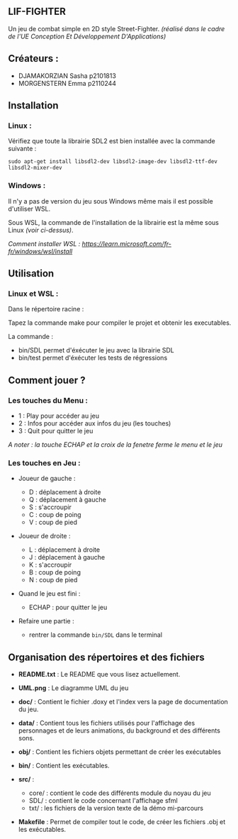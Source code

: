 ## LIF-FIGHTER

Un jeu de combat simple en 2D style Street-Fighter.
_(réalisé dans le cadre de l'UE *Conception Et Développement D'Applications*)_

## Créateurs :
* DJAMAKORZIAN Sasha p2101813
* MORGENSTERN Emma p2110244

## Installation

### Linux :

Vérifiez que toute la librairie SDL2 est bien installée avec la commande suivante : 

`sudo apt-get install libsdl2-dev libsdl2-image-dev libsdl2-ttf-dev libsdl2-mixer-dev`


### Windows :

Il n'y a pas de version du jeu sous Windows même mais il est possible d'utiliser WSL. 

Sous WSL, la commande de l'installation de la librairie est la même sous Linux _(voir ci-dessus)_.

*Comment installer WSL : https://learn.microsoft.com/fr-fr/windows/wsl/install*

## Utilisation

### Linux et WSL :

Dans le répertoire racine :

Tapez la commande make pour compiler le projet et obtenir les executables.

La commande :
* bin/SDL permet d'éxécuter le jeu avec la librairie SDL
* bin/test permet d'éxécuter les tests de régressions

## Comment jouer ?

### Les touches du Menu : 

* 1 : Play pour accéder au jeu 
* 2 : Infos pour accéder aux infos du jeu (les touches)
* 3 : Quit pour quitter le jeu

*A noter : la touche ECHAP et la croix de la fenetre ferme le menu et le jeu*

### Les touches en Jeu : 

* Joueur de gauche : 
    - D : déplacement à droite
    - Q : déplacement à gauche
    - S : s'accroupir
    - C : coup de poing
    - V : coup de pied

* Joueur de droite :
    - L : déplacement à droite
    - J : déplacement à gauche
    - K : s'accroupir
    - B : coup de poing
    - N : coup de pied

* Quand le jeu est fini : 
    - ECHAP : pour quitter le jeu

* Refaire une partie : 
    - rentrer la commande `bin/SDL` dans le terminal


## Organisation des répertoires et des fichiers

* **README.txt** : Le README que vous lisez actuellement.

* **UML.png** : Le diagramme UML du jeu

* **doc/** : Contient le fichier .doxy et l'index vers la page de documentation du jeu.

* **data/** : Contient tous les fichiers utilisés pour l'affichage des personnages et de leurs animations, du background et des différents sons.

* **obj/** : Contient les fichiers objets permettant de créer les exécutables

* **bin/** : Contient les exécutables.

* **src/** : 
    - core/ : contient le code des différents module du noyau du jeu
    - SDL/ : contient le code concernant l'affichage sfml
    - txt/ : les fichiers de la version texte de la démo mi-parcours

* **Makefile** : Permet de compiler tout le code, de créer les fichiers .obj et les exécutables.
